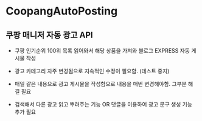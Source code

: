 # CoopangAutoPosting

## 쿠팡 매니저 자동 광고 API

- 쿠팡 인기순위 100위 목록 읽어와서 해당 상품을 가져와 블로그 EXPRESS 자동 게시물 작성
- 광고 카테고리 자주 변경됨으로 지속적인 수정이 필요함. (테스트 중지)

- 매일 같은 내용으로 광고 게시물을 작성함으로 내용을 매번 변경해야함. 그부분 해결 필요
- 검색해서 다른 광고 읽고 뿌려주는 기능 OR 댓글을 이용하여 광고 문구 생성 기능 추가 필요 
